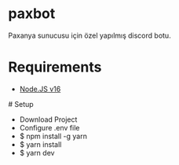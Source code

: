 # paxbot
Paxanya sunucusu için özel yapılmış discord botu.

# Requirements
<ul>
  <li><a href="https://nodejs.org/en/">Node.JS v16</a></li>
</ul>
# Setup
<ul>
  <li>Download Project</li>
  <li>Configure .env file</li>
  <li>$ npm install -g yarn</li>
  <li>$ yarn install</li>
  <li>$ yarn dev</li>
</ul>
